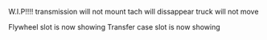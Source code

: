 W.I.P!!!!
transmission will not mount 
tach will dissappear 
truck will not move






Flywheel slot is now showing
Transfer case slot is now showing






